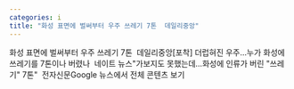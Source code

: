 ```yaml
---
categories: i
title: "화성 표면에 벌써부터 우주 쓰레기 7톤  데일리중앙"
---
```

화성 표면에 벌써부터 우주 쓰레기 7톤&nbsp;&nbsp;데일리중앙[포착] 더럽혀진 우주…누가 화성에 쓰레기를 7톤이나 버렸나&nbsp;&nbsp;네이트 뉴스"가보지도 못했는데...화성에 인류가 버린 "쓰레기" 7톤"&nbsp;&nbsp;전자신문Google 뉴스에서 전체 콘텐츠 보기